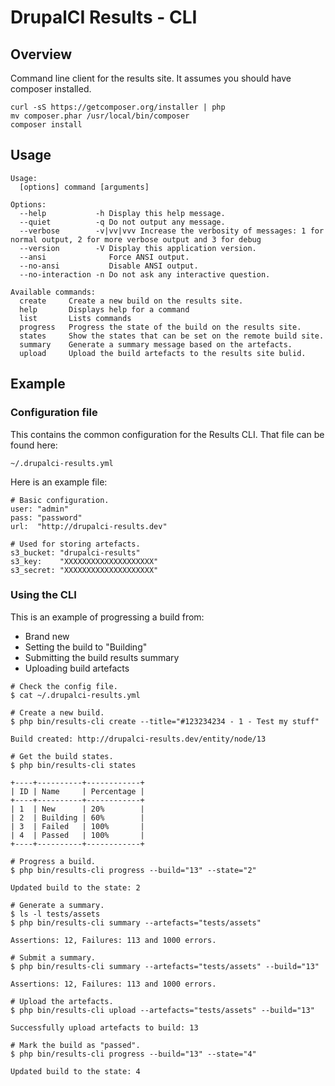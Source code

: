 DrupalCI Results - CLI
======================

## Overview

Command line client for the results site.
It assumes you should have composer installed.
```
curl -sS https://getcomposer.org/installer | php
mv composer.phar /usr/local/bin/composer
composer install
```

## Usage

```
Usage:
  [options] command [arguments]

Options:
  --help           -h Display this help message.
  --quiet          -q Do not output any message.
  --verbose        -v|vv|vvv Increase the verbosity of messages: 1 for normal output, 2 for more verbose output and 3 for debug
  --version        -V Display this application version.
  --ansi              Force ANSI output.
  --no-ansi           Disable ANSI output.
  --no-interaction -n Do not ask any interactive question.

Available commands:
  create     Create a new build on the results site.
  help       Displays help for a command
  list       Lists commands
  progress   Progress the state of the build on the results site.
  states     Show the states that can be set on the remote build site.
  summary    Generate a summary message based on the artefacts.
  upload     Upload the build artefacts to the results site bulid.
```

## Example

### Configuration file

This contains the common configuration for the Results CLI. That file can be found here:

```
~/.drupalci-results.yml
```

Here is an example file:

```
# Basic configuration.
user: "admin"
pass: "password"
url:  "http://drupalci-results.dev"

# Used for storing artefacts.
s3_bucket: "drupalci-results"
s3_key:    "XXXXXXXXXXXXXXXXXXXX"
s3_secret: "XXXXXXXXXXXXXXXXXXXX"
```

### Using the CLI

This is an example of progressing a build from:
* Brand new
* Setting the build to "Building"
* Submitting the build results summary
* Uploading build artefacts

```
# Check the config file.
$ cat ~/.drupalci-results.yml

# Create a new build.
$ php bin/results-cli create --title="#123234234 - 1 - Test my stuff"

Build created: http://drupalci-results.dev/entity/node/13

# Get the build states.
$ php bin/results-cli states

+----+----------+------------+
| ID | Name     | Percentage |
+----+----------+------------+
| 1  | New      | 20%        |
| 2  | Building | 60%        |
| 3  | Failed   | 100%       |
| 4  | Passed   | 100%       |
+----+----------+------------+

# Progress a build.
$ php bin/results-cli progress --build="13" --state="2"

Updated build to the state: 2

# Generate a summary.
$ ls -l tests/assets
$ php bin/results-cli summary --artefacts="tests/assets"

Assertions: 12, Failures: 113 and 1000 errors.

# Submit a summary.
$ php bin/results-cli summary --artefacts="tests/assets" --build="13"

Assertions: 12, Failures: 113 and 1000 errors.

# Upload the artefacts.
$ php bin/results-cli upload --artefacts="tests/assets" --build="13"

Successfully upload artefacts to build: 13

# Mark the build as "passed".
$ php bin/results-cli progress --build="13" --state="4"

Updated build to the state: 4
```
